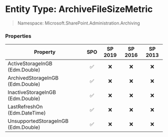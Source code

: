 # Entity Type: ArchiveFileSizeMetric

> Namespace: Microsoft.SharePoint.Administration.Archiving

### Properties

Property | SPO | SP 2019 | SP 2016 | SP 2013
----------|:---:|:-------:|:-------:|:-------:
ActiveStorageInGB (Edm.Double) | ✅ | ❌ | ❌ | ❌
ArchivedStorageInGB (Edm.Double) | ✅ | ❌ | ❌ | ❌
InactiveStorageInGB (Edm.Double) | ✅ | ❌ | ❌ | ❌
LastRefreshOn (Edm.DateTime) | ✅ | ❌ | ❌ | ❌
UnsupportedStorageInGB (Edm.Double) | ✅ | ❌ | ❌ | ❌